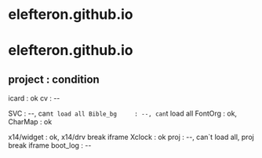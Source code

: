 # elefteron.github.io
# elefteron.github.io
project      : condition
-----------------------------------------------------
icard        : ok
cv           : --

SVC          : --, can`t load all
Bible_bg     : --, can`t load all
FontOrg      : ok, 
CharMap      : ok

x14/widget   : ok, x14/drv break iframe
Xclock       : ok
proj         : --, can`t load all, proj break iframe
boot_log     : --